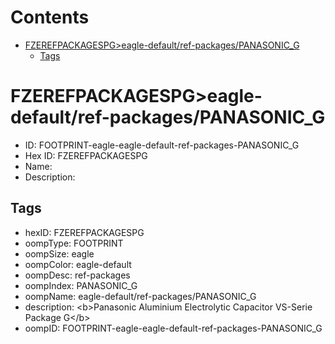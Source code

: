 



Contents
========

* [FZEREFPACKAGESPG>eagle-default/ref-packages/PANASONIC_G](#fzerefpackagespgeagle-defaultref-packagespanasonic_g)
	* [Tags](#tags)

# FZEREFPACKAGESPG>eagle-default/ref-packages/PANASONIC_G

- ID: FOOTPRINT-eagle-eagle-default-ref-packages-PANASONIC_G
- Hex ID: FZEREFPACKAGESPG
- Name: 
- Description: 

## Tags

- hexID: FZEREFPACKAGESPG
- oompType: FOOTPRINT
- oompSize: eagle
- oompColor: eagle-default
- oompDesc: ref-packages
- oompIndex: PANASONIC_G
- oompName: eagle-default/ref-packages/PANASONIC_G
- description: &lt;b&gt;Panasonic Aluminium Electrolytic Capacitor VS-Serie Package G&lt;/b&gt;
- oompID: FOOTPRINT-eagle-eagle-default-ref-packages-PANASONIC_G
